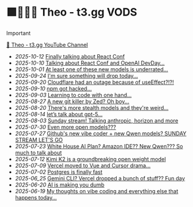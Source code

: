 # 🟪👱‍♂🤳 Theo - t3․gg VODS

> [!IMPORTANT]
>
> [🔴 Theo - t3․gg YouTube Channel](https://www.youtube.com/@t3dotgg)

- _2025-10-12_ [Finally talking about React Conf](https://www.youtube.com/watch?v=1VdJwU93XWQ)
- _2025-10-10_ [Talking about React Conf and OpenAI DevDay…](https://www.youtube.com/watch?v=Ts90XY7-Msw)
- _2025-10-01_ [At least one of these new models is underrated...](https://www.youtube.com/watch?v=rQYursX0GEk)
- _2025-09-24_ [I'm sure something will drop today...](https://www.youtube.com/watch?v=isw5pWGa14s)
- _2025-09-20_ [Cloudflare had an outage because of useEffect?!?!](https://www.youtube.com/watch?v=OYa8Yfkq_uo)
- _2025-09-10_ [npm got hacked...](https://www.youtube.com/watch?v=hatDMPuta7I)
- _2025-09-03_ [Learning to code with one hand...](https://www.youtube.com/watch?v=I2N9ISs10iQ)
- _2025-08-27_ [A new git killer by Zed? Oh boy...](https://www.youtube.com/watch?v=fFhzS4UlY3U)
- _2025-08-20_ [There's more stealth models and they're weird...](https://www.youtube.com/watch?v=kUe7YYnU-GM)
- _2025-08-14_ [let’s talk about gpt-5...](https://www.youtube.com/watch?v=5d0yyn9PZdM)
- _2025-08-03_ [Sunday stream! Talking anthropic, horizon and more](https://www.youtube.com/watch?v=fv7kENxNrX8)
- _2025-07-30_ [Even more open models???](https://www.youtube.com/watch?v=X-7VzO6K4nA)
- _2025-07-27_ [Github's new vibe coder + new Qwen models? SUNDAY STREAM LET'S GO](https://www.youtube.com/watch?v=6GZs1SB0J4g)
- _2025-07-23_ [White House AI Plan? Amazon IDE?? New Qwen??? So much to talk about ](https://www.youtube.com/watch?v=bcszgDwDNN8)
- _2025-07-12_ [Kimi K2 is a groundbreaking open weight model](https://www.youtube.com/watch?v=lEv3jZswHgc)
- _2025-07-09_ [Vercel moved to Vue and Cursor drama...](https://www.youtube.com/watch?v=ycj9OAru9nk)
- _2025-07-02_ [Postgres is finally fast](https://www.youtube.com/live/8PFCZjMUHOg)
- _2025-06_25_ [Gemini CLI? Vercel dropped a bunch of stuff?? Fun day](https://www.youtube.com/watch?v=iSvxxGhPZUg)
- _2025-06-20_ [AI is making you dumb](https://www.youtube.com/watch?v=NfrYg_zA0t0)
- _2025-06-19_ [My thoughts on vibe coding and everything else that happens today...](https://www.youtube.com/watch?v=1N9Zq2Je5E0)

